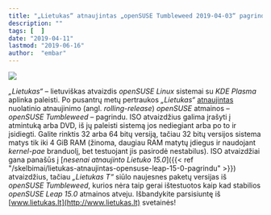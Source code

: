 ```yaml
---
title: "„Lietukas“ atnaujintas „openSUSE Tumbleweed 2019-04-03“ pagrindu, 32 ir 64 bitų versijos"
description: ""
tags: [  ]
date: "2019-04-11"
lastmod: "2019-06-16"
author:  "embar"
---
```

![](/images/naujienos/Lietukas_logo.png)

_„Lietukas“_ – lietuviškas atvaizdis _openSUSE Linux_ sistemai su _KDE Plasma_ aplinka paleisti. Po pusantrų metų pertraukos _„Lietukas“_ [atnaujintas](http://www.lietukas.lt/gauti.html) nuolatinio atnaujinimo (angl. _rolling-release_) _openSUSE_ atmainos – _openSUSE Tumbleweed_ – pagrindu. ISO atvaizdžius galima įrašyti į atmintuką arba DVD, iš jų paleisti sistemą jos nediegiant arba po to ir įsidiegti. Galite rinktis 32 arba 64 bitų versiją, tačiau 32 bitų versijos sistema matys tik iki 4 GiB RAM (žinoma, daugiau RAM matytų įdiegus ir naudojant _kernel-pae_ branduolį, bet testuojant jis pasirodė nestabilus). ISO atvaizdžiai gana panašūs į [_nesenai atnaujinto Lietuko 15.0_]({{< ref "/skelbimai/lietukas-atnaujintas-opensuse-leap-15-0-pagrindu" >}}) atvaizdžius, tačiau _„Lietukas T“_ siūlo naujesnes paketų versijas iš _openSUSE Tumbleweed_, kurios nėra taip gerai ištestuotos kaip kad stabilios _openSUSE Leap 15.0_ atmainos atveju. Išbandykite parsisiuntę iš [www.lietukas.lt](http://www.lietukas.lt) svetainės!
